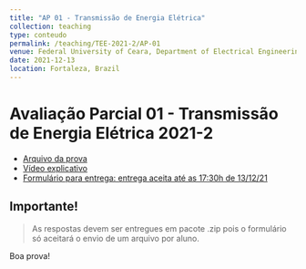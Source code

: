 ```yaml
---
title: "AP 01 - Transmissão de Energia Elétrica"
collection: teaching
type: conteudo
permalink: /teaching/TEE-2021-2/AP-01
venue: Federal University of Ceara, Department of Electrical Engineering
date: 2021-12-13
location: Fortaleza, Brazil
---
```


# Avaliação Parcial 01 - Transmissão de Energia Elétrica 2021-2
- [Arquivo da prova](https://drive.google.com/file/d/1V1a9NS72CdLzrZEIRl-RCtbGYSO3G5Po/view?usp=drivesdk)
- [Vídeo explicativo](https://drive.google.com/file/d/1KqWRbalzMUzxeOVbCdxegKBJBHiQ6Ol4/view?usp=sharing)
- [Formulário para entrega: entrega aceita até as 17:30h de 13/12/21](https://forms.gle/Kx6kB6mPakM1kMt69)

## Importante!

> As respostas devem ser entregues em pacote .zip pois o formulário só aceitará o envio de um arquivo por aluno.

Boa prova!